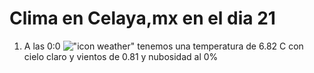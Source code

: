 # Clima en Celaya,mx en el dia 21

1. A las 0:0 !["icon weather"](http://openweathermap.org/img/w/01n.png) tenemos una temperatura de 6.82 C con cielo claro y  vientos de 0.81 y nubosidad al 0%
